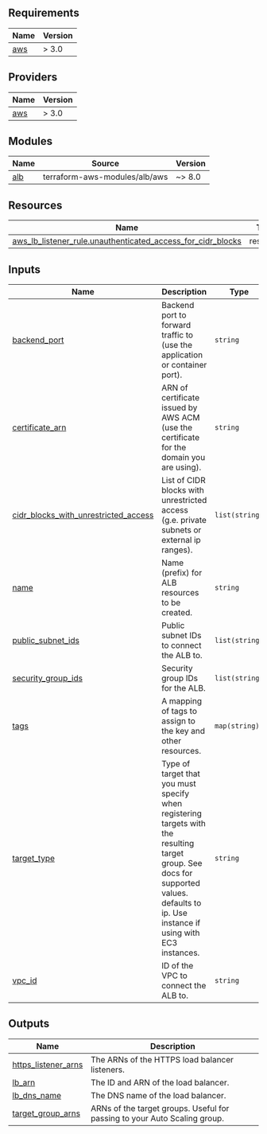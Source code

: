 ## Requirements

| Name | Version |
|------|---------|
| <a name="requirement_aws"></a> [aws](#requirement\_aws) | > 3.0 |

## Providers

| Name | Version |
|------|---------|
| <a name="provider_aws"></a> [aws](#provider\_aws) | > 3.0 |

## Modules

| Name | Source | Version |
|------|--------|---------|
| <a name="module_alb"></a> [alb](#module\_alb) | terraform-aws-modules/alb/aws | ~> 8.0 |

## Resources

| Name | Type |
|------|------|
| [aws_lb_listener_rule.unauthenticated_access_for_cidr_blocks](https://registry.terraform.io/providers/hashicorp/aws/latest/docs/resources/lb_listener_rule) | resource |

## Inputs

| Name | Description | Type | Default | Required |
|------|-------------|------|---------|:--------:|
| <a name="input_backend_port"></a> [backend\_port](#input\_backend\_port) | Backend port to forward traffic to (use the application or container port). | `string` | n/a | yes |
| <a name="input_certificate_arn"></a> [certificate\_arn](#input\_certificate\_arn) | ARN of certificate issued by AWS ACM (use the certificate for the domain you are using). | `string` | n/a | yes |
| <a name="input_cidr_blocks_with_unrestricted_access"></a> [cidr\_blocks\_with\_unrestricted\_access](#input\_cidr\_blocks\_with\_unrestricted\_access) | List of CIDR blocks with unrestricted access (g.e. private subnets or external ip ranges). | `list(string)` | n/a | yes |
| <a name="input_name"></a> [name](#input\_name) | Name (prefix) for ALB resources to be created. | `string` | n/a | yes |
| <a name="input_public_subnet_ids"></a> [public\_subnet\_ids](#input\_public\_subnet\_ids) | Public subnet IDs to connect the ALB to. | `list(string)` | n/a | yes |
| <a name="input_security_group_ids"></a> [security\_group\_ids](#input\_security\_group\_ids) | Security group IDs for the ALB. | `list(string)` | n/a | yes |
| <a name="input_tags"></a> [tags](#input\_tags) | A mapping of tags to assign to the key and other resources. | `map(string)` | <pre>{<br>  "managedby": "terraform"<br>}</pre> | no |
| <a name="input_target_type"></a> [target\_type](#input\_target\_type) | Type of target that you must specify when registering targets with the resulting target group. See docs for supported values. defaults to ip. Use instance if using with EC3 instances. | `string` | `"ip"` | no |
| <a name="input_vpc_id"></a> [vpc\_id](#input\_vpc\_id) | ID of the VPC to connect the ALB to. | `string` | n/a | yes |

## Outputs

| Name | Description |
|------|-------------|
| <a name="output_https_listener_arns"></a> [https\_listener\_arns](#output\_https\_listener\_arns) | The ARNs of the HTTPS load balancer listeners. |
| <a name="output_lb_arn"></a> [lb\_arn](#output\_lb\_arn) | The ID and ARN of the load balancer. |
| <a name="output_lb_dns_name"></a> [lb\_dns\_name](#output\_lb\_dns\_name) | The DNS name of the load balancer. |
| <a name="output_target_group_arns"></a> [target\_group\_arns](#output\_target\_group\_arns) | ARNs of the target groups. Useful for passing to your Auto Scaling group. |
